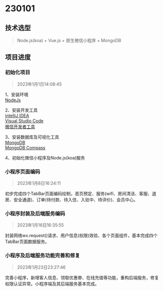 # 230101

## 技术选型
> Node.js(koa) + Vue.js + 原生微信小程序 + MongoDB

## 项目进度


### 初始化项目
> 2023年1月1日14:08:45

1、安装环境  
[NodeJs](https://nodejs.org/dist/v18.13.0/node-v18.13.0-x64.msi)

2、安装开发工具  
[intelliJ IDEA](https://www.jetbrains.com/)  
[Visual Studio Code](https://code.visualstudio.com/)  
[微信开发者工具](https://developers.weixin.qq.com/miniprogram/dev/devtools/download.html)

3、安装数据库及可视化工具  
[MongoDB](https://www.mongodb.com/)  
[MongoDB Compass](https://www.mongodb.com/products/compass)

4、初始化微信小程序及Node.js(koa)服务  

### 小程序页面编码
> 2023年1月8日16:24:11

初步完成四个TabBar页面编码绘制，首页预定、服务(wifi、房间清洁、客服、退房、安全通道)、订单(待付款、待入住、入驻中、待评价)、会员中心。


### 小程序封装及后端服务编码
> 2023年1月16日16:35:55

封装网络wx.request()请求、用户信息(权限)效验、各个页面组件，基本完成四个TabBar页面数据服务。


### 小程序及后端服务功能完善和修复
> 2023年1月23日23:27:46

完善小程序，新增客人信息、领取优惠劵、在线充值等功能，重构后端服务，修复权限认证异常。小程序端及其后端服务基本完成。


